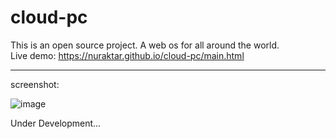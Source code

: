 # cloud-pc
This is an open source project.
A web os for all around the world.<br>
Live demo: <a src="https://nuraktar.github.io/cloud-pc/main.html">https://nuraktar.github.io/cloud-pc/main.html<a/>
<hr/>
screenshot:

![image](https://user-images.githubusercontent.com/84139612/221352151-c88181e0-16b4-4d2b-ab66-294f763bf0c1.png)

Under Development...
